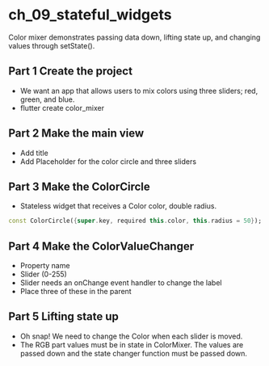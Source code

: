 # ch_09_stateful_widgets

Color mixer demonstrates passing data down, lifting state up, and changing values through setState().

## Part 1 Create the project
- We want an app that allows users to mix colors using three sliders; red, green, and blue.
- flutter create color_mixer

## Part 2 Make the main view
- Add title
- Add Placeholder for the color circle and three sliders

## Part 3 Make the ColorCircle
- Stateless widget that receives a Color color, double radius.
```dart
const ColorCircle({super.key, required this.color, this.radius = 50});
```

## Part 4 Make the ColorValueChanger
- Property name 
- Slider (0-255) 
- Slider needs an onChange event handler to change the label
- Place three of these in the parent

## Part 5 Lifting state up
- Oh snap! We need to change the Color when each slider is moved.
- The RGB part values must be in state in ColorMixer. The values are passed down and the state changer function must be passed down.